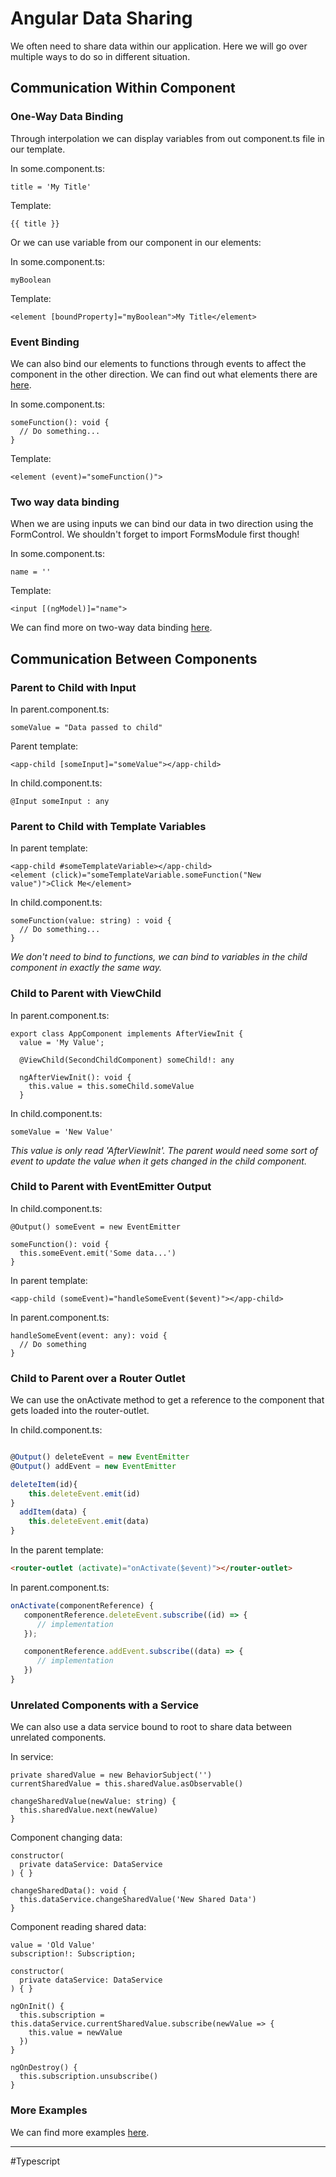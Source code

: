 # Angular Data Sharing
We often need to share data within our application. Here we will go over multiple ways to do so in different situation.

## Communication Within Component
### One-Way Data Binding
Through interpolation we can display variables from out component.ts file in our template.

In some.component.ts:

```
title = 'My Title'
```

Template:

```
{{ title }}
```

Or we can use variable from our component in our elements:

In some.component.ts:

```
myBoolean
```

Template:

```
<element [boundProperty]="myBoolean">My Title</element>
```

### Event Binding
We can also bind our elements to functions through events to affect the component in the other direction. We can find out what elements there are [here](https://www.w3schools.com/jsref/dom_obj_event.asp).

In some.component.ts:

```
someFunction(): void {
  // Do something...
}
```

Template:

```
<element (event)="someFunction()">
```

### Two way data binding
When we are using inputs we can bind our data in two direction using the FormControl. We shouldn't forget to import FormsModule first though!

In some.component.ts:

```
name = ''
```

Template:

```
<input [(ngModel)]="name">
```

We can find more on two-way data binding [here](https://angular.io/guide/two-way-binding).

## Communication Between Components
### Parent to Child with Input
In parent.component.ts:

```
someValue = "Data passed to child"
```

Parent template:

```
<app-child [someInput]="someValue"></app-child>
```

In child.component.ts:

```
@Input someInput : any
```

### Parent to Child with Template Variables
In parent template:

```
<app-child #someTemplateVariable></app-child>
<element (click)="someTemplateVariable.someFunction("New value")">Click Me</element>
```

In child.component.ts:

```
someFunction(value: string) : void {
  // Do something...
}
```

_We don't need to bind to functions, we can bind to variables in the child component in exactly the same way._

### Child to Parent with ViewChild
In parent.component.ts:

```
export class AppComponent implements AfterViewInit {
  value = 'My Value';

  @ViewChild(SecondChildComponent) someChild!: any

  ngAfterViewInit(): void {
    this.value = this.someChild.someValue
  }
```

In child.component.ts:

```
someValue = 'New Value'
```

_This value is only read 'AfterViewInit'. The parent would need some sort of event to update the value when it gets changed in the child component._

### Child to Parent with EventEmitter Output
In child.component.ts:

```
@Output() someEvent = new EventEmitter

someFunction(): void {
  this.someEvent.emit('Some data...')
}
```

In parent template:

```
<app-child (someEvent)="handleSomeEvent($event)"></app-child>
```

In parent.component.ts:

```
handleSomeEvent(event: any): void {
  // Do something
}
```

### Child to Parent over a Router Outlet
We can use the onActivate method to get a reference to the component that gets loaded into the router-outlet.

In child.component.ts:

```typescript

@Output() deleteEvent = new EventEmitter
@Output() addEvent = new EventEmitter

deleteItem(id){
    this.deleteEvent.emit(id)
}
  addItem(data) {
    this.deleteEvent.emit(data)
}

```

In the parent template:

```html
<router-outlet (activate)="onActivate($event)"></router-outlet>
```

In parent.component.ts:

```typescript
onActivate(componentReference) {
   componentReference.deleteEvent.subscribe((id) => {
      // implementation
   });

   componentReference.addEvent.subscribe((data) => {
      // implementation
   })
}
```

### Unrelated Components with a Service
We can also use a data service bound to root to share data between unrelated components.

In service:

```
private sharedValue = new BehaviorSubject('')
currentSharedValue = this.sharedValue.asObservable()

changeSharedValue(newValue: string) {
  this.sharedValue.next(newValue)
}
```

Component changing data:

```
constructor(
  private dataService: DataService
) { }

changeSharedData(): void {
  this.dataService.changeSharedValue('New Shared Data')
}
```

Component reading shared data:

```
value = 'Old Value'
subscription!: Subscription;

constructor(
  private dataService: DataService
) { }

ngOnInit() {
  this.subscription = this.dataService.currentSharedValue.subscribe(newValue => {
    this.value = newValue
  })
}

ngOnDestroy() {
  this.subscription.unsubscribe()
}
```

### More Examples
We can find more examples [here](https://fireship.io/lessons/sharing-data-between-angular-components-four-methods/).


---
#Typescript 